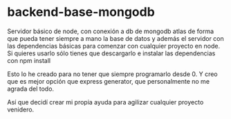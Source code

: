 # backend-base-mongodb
Servidor básico de node, con conexión a db de mongodb atlas de forma que pueda tener siempre a mano la base de datos y además el servidor
con las dependencias básicas para comenzar con cualquier proyecto en node. Si quieres usarlo sólo tienes que descargarlo e instalar las
dependencias con npm install

Esto lo he creado para no tener que siempre programarlo desde 0. Y creo que es mejor opción que express generator, que personalmente no
me agrada del todo.

Así que decidí crear mi propia ayuda para agilizar cualquier proyecto venidero.


